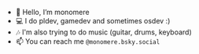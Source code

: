 - 🤔 Hello, I’m monomere
- 💻 I do pldev, gamedev and sometimes osdev :)
- 🎶 I'm also trying to do music (guitar, drums, keyboard)
- 📫 You can reach me `@monomere.bsky.social`
